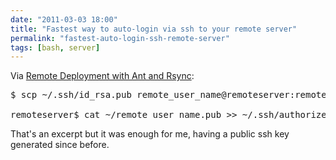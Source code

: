 ```yaml
---
date: "2011-03-03 18:00"
title: "Fastest way to auto-login via ssh to your remote server"
permalink: "fastest-auto-login-ssh-remote-server"
tags: [bash, server]
---
```


Via <a href="http://topecoders.blogspot.com/2010/04/remote-deployment-with-ant-and-rsync.html">Remote Deployment with Ant and Rsync</a>:
<pre>$ scp ~/.ssh/id_rsa.pub remote_user_name@remoteserver:remote_user_name.pub

remoteserver$ cat ~/remote_user_name.pub &gt;&gt; ~/.ssh/authorized_keys</pre>
That's an excerpt but it was enough for me, having a public ssh key generated since before.

